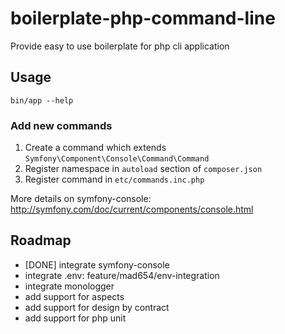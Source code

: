 # boilerplate-php-command-line
Provide easy to use boilerplate for php cli application

## Usage

```
bin/app --help
```

### Add new commands

1. Create a command which extends `Symfony\Component\Console\Command\Command`
2. Register namespace in `autoload` section of `composer.json`
3. Register command in `etc/commands.inc.php`

More details on symfony-console: http://symfony.com/doc/current/components/console.html

## Roadmap
- [DONE] integrate symfony-console
- integrate .env: feature/mad654/env-integration
- integrate monologger
- add support for aspects
- add support for design by contract
- add support for php unit
